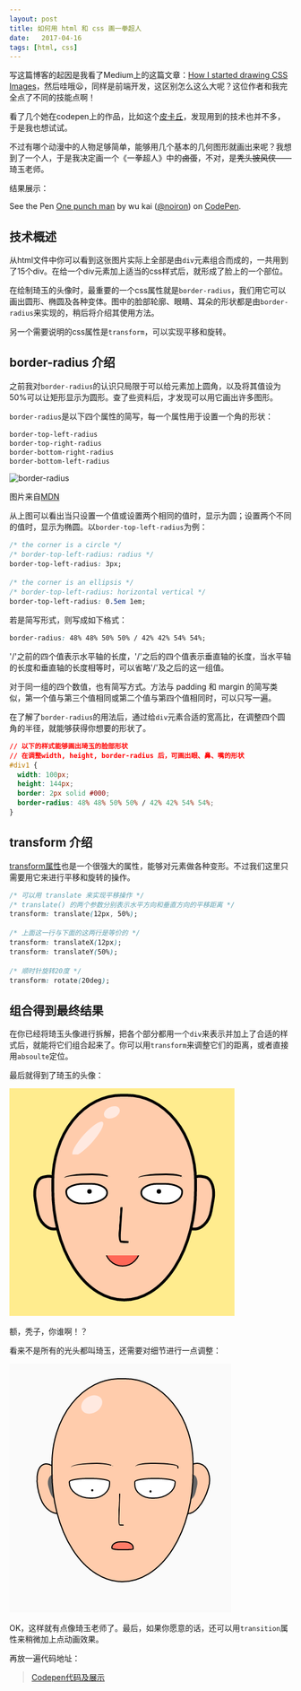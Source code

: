 ```yaml
---
layout: post
title: 如何用 html 和 css 画一拳超人
date:   2017-04-16
tags: [html, css]
---
```


写这篇博客的起因是我看了Medium上的这篇文章：[How I started drawing CSS Images](https://blog.prototypr.io/how-i-started-drawing-css-images-3fd878675c89)，然后哇哦😦，同样是前端开发，这区别怎么这么大呢？这位作者和我完全点了不同的技能点啊！

看了几个她在codepen上的作品，比如这个[皮卡丘](http://codepen.io/sashatran/pen/VmwmJO)，发现用到的技术也并不多，于是我也想试试。

不过有哪个动漫中的人物足够简单，能够用几个基本的几何图形就画出来呢？我想到了一个人，于是我决定画一个《一拳超人》中的<del>卤蛋</del>，不对，是<del>秃头披风侠</del>——琦玉老师。

<!--more-->

结果展示：

<p data-height="450" data-theme-id="dark" data-slug-hash="oZKgMJ" data-default-tab="html,result" data-user="noiron" data-embed-version="2" data-pen-title="One punch man" class="codepen">See the Pen <a href="http://codepen.io/noiron/pen/oZKgMJ/">One punch man</a> by wu kai (<a href="http://codepen.io/noiron">@noiron</a>) on <a href="http://codepen.io">CodePen</a>.</p>
<script async src="https://production-assets.codepen.io/assets/embed/ei.js"></script>


## 技术概述

从html文件中你可以看到这张图片实际上全部是由`div`元素组合而成的，一共用到了15个div。在给一个div元素加上适当的css样式后，就形成了脸上的一个部位。

在绘制琦玉的头像时，最重要的一个css属性就是`border-radius`，我们用它可以画出圆形、椭圆及各种变体。图中的脸部轮廓、眼睛、耳朵的形状都是由`border-radius`来实现的，稍后将介绍其使用方法。

另一个需要说明的css属性是`transform`，可以实现平移和旋转。


## border-radius 介绍

之前我对`border-radius`的认识只局限于可以给元素加上圆角，以及将其值设为50%可以让矩形显示为圆形。查了些资料后，才发现可以用它画出许多图形。

`border-radius`是以下四个属性的简写，每一个属性用于设置一个角的形状：

    border-top-left-radius
    border-top-right-radius
    border-bottom-right-radius
    border-bottom-left-radius


![border-radius](https://developer.mozilla.org/files/3638/border-radius-sh.png)

图片来自[MDN](https://developer.mozilla.org/en/docs/Web/CSS/border-radius)

从上图可以看出当只设置一个值或设置两个相同的值时，显示为圆；设置两个不同的值时，显示为椭圆。以`border-top-left-radius`为例：

```css
/* the corner is a circle */
/* border-top-left-radius: radius */
border-top-left-radius: 3px;

/* the corner is an ellipsis */
/* border-top-left-radius: horizontal vertical */
border-top-left-radius: 0.5em 1em;
```

若是简写形式，则写成如下格式：

```css
border-radius: 48% 48% 50% 50% / 42% 42% 54% 54%;
```

'/'之前的四个值表示水平轴的长度，'/'之后的四个值表示垂直轴的长度，当水平轴的长度和垂直轴的长度相等时，可以省略'/'及之后的这一组值。

对于同一组的四个数值，也有简写方式。方法与 padding 和 margin 的简写类似，第一个值与第三个值相同或第二个值与第四个值相同时，可以只写一遍。

在了解了`border-radius`的用法后，通过给`div`元素合适的宽高比，在调整四个圆角的半径，就能够获得你想要的形状了。

```css
// 以下的样式能够画出琦玉的脸部形状
// 在调整width, height, border-radius 后，可画出眼、鼻、嘴的形状
#div1 {
  width: 100px;
  height: 144px;
  border: 2px solid #000;
  border-radius: 48% 48% 50% 50% / 42% 42% 54% 54%; 
}
```

## transform 介绍

[transform属性](https://developer.mozilla.org/en-US/docs/Web/CSS/transform)也是一个很强大的属性，能够对元素做各种变形。不过我们这里只需要用它来进行平移和旋转的操作。

```css
/* 可以用 translate 来实现平移操作 */
/* translate() 的两个参数分别表示水平方向和垂直方向的平移距离 */
transform: translate(12px, 50%);

/* 上面这一行与下面的这两行是等价的 */
transform: translateX(12px);
transform: translateY(50%);

/* 顺时针旋转20度 */
transform: rotate(20deg);
```


## 组合得到最终结果

在你已经将琦玉头像进行拆解，把各个部分都用一个`div`来表示并加上了合适的样式后，就能将它们组合起来了。你可以用`transform`来调整它们的距离，或者直接用`absoulte`定位。

最后就得到了琦玉的头像：

![](./../img/2017-04-10-one-punch-man-not-completed.png)

额，秃子，你谁啊！？

看来不是所有的光头都叫琦玉，还需要对细节进行一点调整：

![](./../img/2017-04-10-one-punch-man.png)

OK，这样就有点像琦玉老师了。最后，如果你愿意的话，还可以用`transition`属性来稍微加上点动画效果。

再放一遍代码地址：

> [Codepen代码及展示](https://codepen.io/noiron/pen/oZKgMJ)





